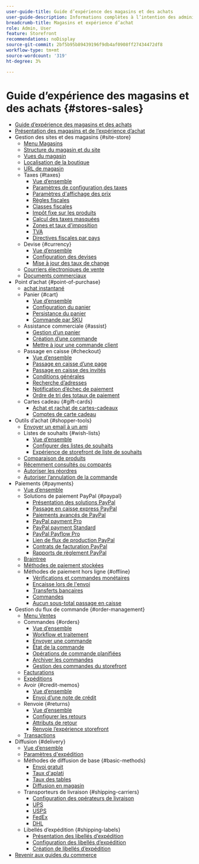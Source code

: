 ```yaml
---
user-guide-title: Guide d’expérience des magasins et des achats
user-guide-description: Informations complètes à l’intention des administrateurs du site, des agents du service client et des responsables commerciaux travaillant dans Adobe Commerce et Magento Open Source.
breadcrumb-title: Magasins et expérience d’achat
role: Admin, User
feature: Storefront
recommendations: noDisplay
source-git-commit: 2bf5b95b89439196f9db4af0908ff27434472df8
workflow-type: tm+mt
source-wordcount: '319'
ht-degree: 3%

---
```



# Guide d’expérience des magasins et des achats {#stores-sales}

+ [Guide d’expérience des magasins et des achats](guide-overview.md)
+ [Présentation des magasins et de l’expérience d’achat](introduction.md)
+ Gestion des sites et des magasins {#site-store}
   + [Menu Magasins](stores-menu.md)
   + [Structure du magasin et du site](stores.md)
   + [Vues du magasin](store-views.md)
   + [Localisation de la boutique](store-localize.md)
   + [URL de magasin](store-urls.md)
   + Taxes {#taxes}
      + [Vue d’ensemble](taxes.md)
      + [Paramètres de configuration des taxes](tax-settings-general.md)
      + [Paramètres d&#39;affichage des prix](display-settings.md)
      + [Règles fiscales](tax-rules.md)
      + [Classes fiscales](tax-class.md)
      + [Impôt fixe sur les produits](fixed-product-tax.md)
      + [Calcul des taxes masquées](hidden-tax-calculation.md)
      + [Zones et taux d&#39;imposition](tax-zones-rates.md)
      + [TVA](vat.md)
      + [Directives fiscales par pays](international-tax-guidelines.md)
   + Devise {#currency}
      + [Vue d’ensemble](currency.md)
      + [Configuration des devises](currency-configuration.md)
      + [Mise à jour des taux de change](currency-update.md)
   + [Courriers électroniques de vente](sales-email.md)
   + [Documents commerciaux](sales-documents.md)
+ Point d’achat {#point-of-purchase}
   + [achat instantané](checkout-instant-purchase.md)
   + Panier {#cart}
      + [Vue d’ensemble](cart.md)
      + [Configuration du panier](cart-configuration.md)
      + [Persistance du panier](cart-persistent.md)
      + [Commande par SKU](order-by-sku.md)
   + Assistance commerciale {#assist}
      + [Gestion d’un panier](shopping-assisted-cart-manage.md)
      + [Création d’une commande](customer-account-create-order.md)
      + [Mettre à jour une commande client](order-update.md)
   + Passage en caisse {#checkout}
      + [Vue d’ensemble](checkout-process.md)
      + [Passage en caisse d’une page](checkout-one-page.md)
      + [Passage en caisse des invités](checkout-guest.md)
      + [Conditions générales](terms-and-conditions.md)
      + [Recherche d’adresses](checkout-address-search.md)
      + [Notification d’échec de paiement](checkout-payment-failed-emails.md)
      + [Ordre de tri des totaux de paiement](checkout-totals-sort-order.md)
   + Cartes cadeau {#gift-cards}
      + [Achat et rachat de cartes-cadeaux](product-gift-card-workflow.md)
      + [Comptes de carte cadeau](product-gift-card-accounts.md)
+ Outils d’achat {#shopper-tools}
   + [Envoyer un email à un ami](email-a-friend.md)
   + Listes de souhaits {#wish-lists}
      + [Vue d’ensemble](wishlists.md)
      + [Configurer des listes de souhaits](wishlist-configuration.md)
      + [Expérience de storefront de liste de souhaits](wishlist-storefront.md)
   + [Comparaison de produits](product-compare.md)
   + [Récemment consultés ou comparés](products-viewed-compared.md)
   + [Autoriser les réordres](reorders-allow.md)
   + [Autoriser l’annulation de la commande](cancel-allow.md)
+ Paiements {#payments}
   + [Vue d’ensemble](payments.md)
   + Solutions de paiement PayPal {#paypal}
      + [Présentation des solutions PayPal](paypal.md)
      + [Passage en caisse express PayPal](paypal-express-checkout.md)
      + [Paiements avancés de PayPal](paypal-payments-advanced.md)
      + [PayPal payment Pro](paypal-payments-pro.md)
      + [PayPal payment Standard](paypal-payments-standard.md)
      + [PayPal Payflow Pro](paypal-payflow-pro.md)
      + [Lien de flux de production PayPal](paypal-payflow-link.md)
      + [Contrats de facturation PayPal](paypal-billing-agreements.md)
      + [Rapports de règlement PayPal](paypal-settlement-reports.md)
   + [Braintree](braintree.md)
   + [Méthodes de paiement stockées](stored-payment-methods.md)
   + Méthodes de paiement hors ligne {#offline}
      + [Vérifications et commandes monétaires](check-money-order.md)
      + [Encaisse lors de l&#39;envoi](cash-on-delivery.md)
      + [Transferts bancaires](bank-transfer.md)
      + [Commandes](purchase-order.md)
      + [Aucun sous-total passage en caisse](zero-subtotal-checkout.md)
+ Gestion du flux de commande {#order-management}
   + [Menu Ventes](sales-menu.md)
   + Commandes {#orders}
      + [Vue d’ensemble](orders.md)
      + [Workflow et traitement](order-processing.md)
      + [Envoyer une commande](order-ship.md)
      + [État de la commande](order-status.md)
      + [Opérations de commande planifiées](order-scheduled-operations.md)
      + [Archiver les commandes](order-archive.md)
      + [Gestion des commandes du storefront](orders-storefront.md)
   + [Facturations](invoices.md)
   + [Expéditions](shipments.md)
   + Avoir {#credit-memos}
      + [Vue d’ensemble](credit-memos.md)
      + [Envoi d’une note de crédit](credit-memo-create.md)
   + Renvoie {#returns}
      + [Vue d’ensemble](returns.md)
      + [Configurer les retours](rma-configure.md)
      + [Attributs de retour](attributes-returns.md)
      + [Renvoie l’expérience storefront](rma-customer-experience.md)
   + [Transactions](transactions.md)
+ Diffusion {#delivery}
   + [Vue d’ensemble](delivery.md)
   + [Paramètres d&#39;expédition](shipping-settings.md)
   + Méthodes de diffusion de base {#basic-methods}
      + [Envoi gratuit](shipping-free.md)
      + [Taux d&#39;aplati](shipping-flat-rate.md)
      + [Taux des tables](shipping-table-rate.md)
      + [Diffusion en magasin](shipping-in-store-delivery.md)
   + Transporteurs de livraison {#shipping-carriers}
      + [Configuration des opérateurs de livraison](carriers.md)
      + [UPS](ups.md)
      + [USPS](usps.md)
      + [FedEx](fedex.md)
      + [DHL](dhl.md)
   + Libellés d’expédition {#shipping-labels}
      + [Présentation des libellés d’expédition](shipping-labels.md)
      + [Configuration des libellés d’expédition](shipping-label-configure.md)
      + [Création de libellés d’expédition](shipping-label-create.md)
+ [Revenir aux guides du commerce](https://experienceleague.adobe.com/en/docs/commerce-admin/user-guides/home)

